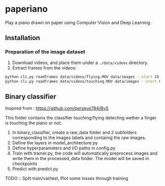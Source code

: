 # paperiano

Play a piano drawn on paper using Computer Vision and Deep Learning.

## Installation

### Preparation of the image dataset

1. Download videos, and place them under a `./data/videos` directory.
2. Extract frames from the videos:

```bash
python cli.py readframes data/videos/flying.MOV data/images --start 15 --end 145
python cli.py readframes data/videos/touching.MOV data/images --start 0 --end 120
```

## Binary classifier

Inspired from : https://github.com/perseus784/BvS

This folder contains the classifier touching/flying detecting wether a finger is touching the piano or not.

1) In binary_classifier, create a raw_data folder and 2 subfolders corresponding to the images labels and containig the raw images.
2) Define the layers in model_architecture.py
3) Define hyperparameters and I/O paths in config.py
4) Train with trainer.py, the code will automatically preprocess images and write them in the processed_data folder. The model will be saved in checkpoints
5) Predict with predict.py

TODO :: Split train/val/test, Plot some losses through training

